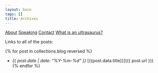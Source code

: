 ```yaml
---
layout: base
tags: []
title: Archives
---
```


[About](/about) [Speaking](/speaking) [Contact](/contact) [What is an ultrasaurus?](/ultrasaurus)

Links to all of the posts:

{% for post in collections.blog reversed %}
* *{{ post.date | date: "%Y-%m-%d" }}* [{{post.data.title}}]({{ post.url }})
{% endfor %}
